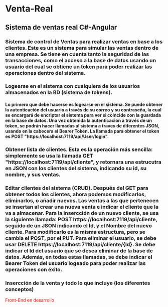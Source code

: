 # Venta-Real

## Sistema de ventas real C#-Angular

### Sistema de control de Ventas para realizar ventas en base a los clientes. Este es un sistema para simular las ventas dentro de una empresa. Se tiene en cuenta tanto la seguridad de las transacciones, como el acceso a la base de datos usando un usuario del cual se obtiene un token para poder realizar las operaciones dentro del sistema.

### Logearse en el sistema con cualquiera de los usuarios almacenados en la BD (sistema de tokens).
#### Lo primero que debe hacerse es logearse en el sistema. Se puede obtener la autenticación del usuario a través de su correo y su contraseña, la cual se encargará de encriptar el sistema para ver si coincide con la guardada en la base de datos. Una vez obtenida la autenticación a través de un token, se podrán hacer llamadas al sistema a traves de diferentes JSON, usando en la cabecera el Bearer Token. La llamada para obtener el token es POST "https://localhost:7119/api/User/login".

### Obtener lista de clientes. Esta es la operación más sencilla: simplemente se usa la llamada GET "https://localhost:7119/api/cliente", y retornara una estrucutra en JSON con los clientes del sistema, indicando su id, su nombre, y sus ventas. 

### Editar clientes del sistema (CRUD). Después del GET para obtener todos los clientes, ahora podemos modificarlos, eliminarlos, o añadir nuevos. Las ventas a las que pertenecen se insertan al crear una nueva venta e indicar el cliente que la va a almacenar. Para la insercción de un nuevo cliente, se usa la siguiente llamada: POST https://localhost:7119/api/cliente, seguido de un JSON indicando el Id, y el Nombre del nuevo cliente. Para modificarlo es la misma estructura, pero se cambia el POST, por el PUT. Para eliminar el usuario, se debe usar DELETE https://localhost:7119/api/cliente/{Id}. Se debe indicar el Id del usuario que se desea eliminar de la base de datos. Además, en todas estas llamadas, se debe indicar el Bearer Token del usuario logeado para poder realizar las operaciones con éxito. 

### Insercción de la venta y todo lo que incluye (los diferentes conceptos)


<span style="color:red">Front-End en desarrollo</span>

